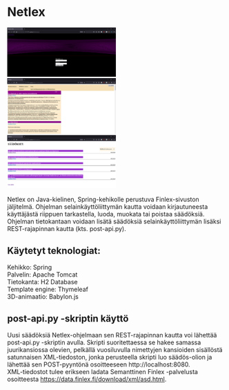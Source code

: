 # Netlex

<img src="https://github.com/Eelii/netlex/blob/master/img/log_in.PNG" height=50% width=50%>
<img src="https://github.com/Eelii/netlex/blob/master/img/muokkaa.PNG" height=50% width=50%)>
<img src="https://github.com/Eelii/netlex/blob/master/img/saadokset.PNG" height=50% width=50%)>

Netlex on Java-kielinen, Spring-kehikolle perustuva Finlex-sivuston jäljitelmä. Ohjelman selainkäyttöliittymän kautta voidaan kirjautuneesta käyttäjästä riippuen tarkastella, luoda, muokata tai poistaa säädöksiä. Ohjelman tietokantaan voidaan lisätä säädöksiä selainkäyttöliittymän lisäksi REST-rajapinnan kautta (kts. post-api.py). 

## Käytetyt teknologiat:

Kehikko: Spring <br>
Palvelin: Apache Tomcat <br>
Tietokanta: H2 Database <br>
Template engine: Thymeleaf <br>
3D-animaatio: Babylon.js

## post-api.py -skriptin käyttö

Uusi säädöksiä Netlex-ohjelmaan sen REST-rajapinnan kautta voi lähettää post-api.py -skriptin avulla. Skripti suoritettaessa se hakee samassa juurikansiossa olevien, pelkällä vuosiluvulla nimettyjen kansioiden sisällöstä satunnaisen XML-tiedoston, jonka perusteella skripti luo säädös-olion ja lähettää sen POST-pyyntönä osoitteeseen <span>http://localhost:8080.</span> <br>
XML-tiedostot tulee erikseen ladata Semanttinen Finlex -palvelusta osoitteesta https://data.finlex.fi/download/xml/asd.html.
